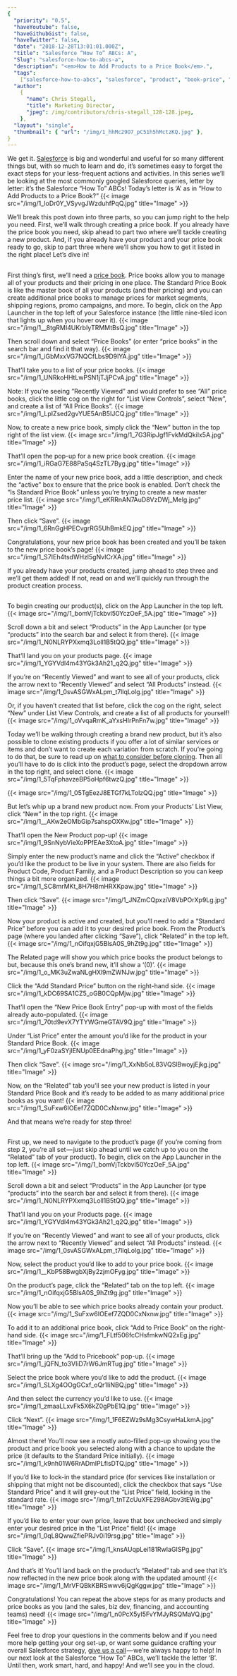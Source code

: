 ```yaml
---
{
  "priority": "0.5",
  "haveYoutube": false,
  "haveGithubGist": false,
  "haveTwitter": false,
  "date": "2018-12-28T13:01:01.000Z",
  "title": "Salesforce “How To” ABCs: A",
  "Slug": "salesforce-how-to-abcs-a",
  "description": "<em>How to Add Products to a Price Book</em>.",
  "tags":
    ["salesforce-how-to-abcs", "salesforce", "product", "book-price", "how-to"],
  "author":
    {
      "name": Chris Stegall,
      "title": Marketing Director,
      "jpeg": /img/contributors/chris-stegall_128-128.jpeg,
    },
  "layout": "single",
  "thumbnail": { "url": "/img/1_hhMc29O7_pC51h5hMctzKQ.jpg" },
}
---
```


We get it. [Salesforce](https://www.salesforce.com/) is big and wonderful and useful for so many different things but, with so much to learn and do, it’s sometimes easy to forget the exact steps for your less-frequent actions and activities. In this series we’ll be looking at the most commonly googled Salesforce queries, letter by letter: it’s the Salesforce “How To” ABCs!
Today’s letter is ‘A’ as in “How to Add Products to a Price Book?”
{{< image src="/img/1_loDr0Y_VSyvgJWzduhfPqQ.jpg" title="Image" >}}

We’ll break this post down into three parts, so you can jump right to the help you need. First, we’ll walk through creating a price book. If you already have the price book you need, skip ahead to part two where we’ll tackle creating a new product. And, if you already have your product and your price book ready to go, skip to part three where we’ll show you how to get it listed in the right place!
Let’s dive in!

##

First thing’s first, we’ll need a [price book](https://help.salesforce.com/articleView?id=pricebooks_landing_page.htm&type=5). Price books allow you to manage all of your products and their pricing in one place. The Standard Price Book is like the master book of all your products (and their pricing) and you can create additional price books to manage prices for market segments, shipping regions, promo campaigns, and more.
To begin, click on the App Launcher in the top left of your Salesforce instance (the little nine-tiled icon that lights up when you hover over it).
{{< image src="/img/1__8tgRMI4UKrbIyTRMMtBsQ.jpg" title="Image" >}}

Then scroll down and select “Price Books” (or enter “price books” in the search bar and find it that way).
{{< image src="/img/1_iGbMxxVG7NQCfLbs9D9lYA.jpg" title="Image" >}}

That’ll take you to a list of your price books.
{{< image src="/img/1_UNRkoHHtLwPSN1jTJjPCvA.jpg" title="Image" >}}

Note: If you’re seeing “Recently Viewed” and would prefer to see “All” price books, click the little cog on the right for “List View Controls”, select “New”, and create a list of “All Price Books”.
{{< image src="/img/1_LpIZsed2gvYUE5AnB5IJCQ.jpg" title="Image" >}}

Now, to create a new price book, simply click the “New” button in the top right of the list view.
{{< image src="/img/1_7G3RipJgf1FvkMdQkiIx5A.jpg" title="Image" >}}

That’ll open the pop-up for a new price book creation.
{{< image src="/img/1_iRGaG7E88PaSq4SzTL7Byg.jpg" title="Image" >}}

Enter the name of your new price book, add a little description, and check the “active” box to ensure that the price book is enabled. Don’t check the “Is Standard Price Book” unless you’re trying to create a new master price list.
{{< image src="/img/1_eKRRnAN7AuD8VzDWj_Melg.jpg" title="Image" >}}

Then click “Save”.
{{< image src="/img/1_6RnGgHPECvgrRG5UhBmkEQ.jpg" title="Image" >}}

Congratulations, your new price book has been created and you’ll be taken to the new price book’s page!
{{< image src="/img/1_S7IEh4tsdWHzl5gNvICrXA.jpg" title="Image" >}}

If you already have your products created, jump ahead to step three and we’ll get them added! If not, read on and we’ll quickly run through the product creation process.

##

To begin creating our product(s), click on the App Launcher in the top left.
{{< image src="/img/1_bomVjTckbvl50YczOeF_5A.jpg" title="Image" >}}

Scroll down a bit and select “Products” in the App Launcher (or type “products” into the search bar and select it from there).
{{< image src="/img/1_N0NLRYPXxmq3Loll1B5tQQ.jpg" title="Image" >}}

That’ll land you on your products page.
{{< image src="/img/1_YGYVdl4m43YGk3Ah21_q2Q.jpg" title="Image" >}}

If you’re on “Recently Viewed” and want to see all of your products, click the arrow next to “Recently Viewed” and select “All Products” instead.
{{< image src="/img/1_0svASGWxALpm_t7llqLolg.jpg" title="Image" >}}

Or, if you haven’t created that list before, click the cog on the right, select “New” under List View Controls, and create a list of all products for yourself!
{{< image src="/img/1_oVvqaRmK_aYxsHIrPnFn7w.jpg" title="Image" >}}

Today we’ll be walking through creating a brand new product, but it’s also possible to clone existing products if you offer a lot of similar services or items and don’t want to create each variation from scratch. If you’re going to do that, be sure to read up on [what to consider before cloning](https://help.salesforce.com/articleView?id=products_clone.htm&type=5). Then all you’ll have to do is click into the product’s page, select the dropdown arrow in the top right, and select clone.
{{< image src="/img/1_5TqFphavzeBP5oHpf6twzQ.jpg" title="Image" >}}

{{< image src="/img/1_05TgEezJ8ETGf7kLTolzQQ.jpg" title="Image" >}}

But let’s whip up a brand new product now. From your Products’ List View, click “New” in the top right.
{{< image src="/img/1__AKw2eOMbGip7sahspOXKw.jpg" title="Image" >}}

That’ll open the New Product pop-up!
{{< image src="/img/1_9SnNybVieXoPPfEAe3XtoA.jpg" title="Image" >}}

Simply enter the new product’s name and click the “Active” checkbox if you’d like the product to be live in your system. There are also fields for Product Code, Product Family, and a Product Description so you can keep things a bit more organized.
{{< image src="/img/1_SC8mrMKt_8H7H8mHRXKpaw.jpg" title="Image" >}}

Then click “Save”.
{{< image src="/img/1_JNZmCQpxziV8VbPOrXp9Lg.jpg" title="Image" >}}

Now your product is active and created, but you’ll need to add a “Standard Price” before you can add it to your desired price book. From the Product’s page (where you landed after clicking “Save”), click “Related” in the top left.
{{< image src="/img/1_nOifqxjG5BlsA0S_9hZt9g.jpg" title="Image" >}}

The Related page will show you which price books the product belongs to but, because this one’s brand new, it’ll show a ‘(0)’.
{{< image src="/img/1_o_MK3uZwaNLgHXl9mZWNJw.jpg" title="Image" >}}

Click the “Add Standard Price” button on the right-hand side.
{{< image src="/img/1_kDC69SA1CZ5_oGB0CQpMjw.jpg" title="Image" >}}

That’ll open the “New Price Book Entry” pop-up with most of the fields already auto-populated.
{{< image src="/img/1_70td9evX7YTYWGmeGTAV9Q.jpg" title="Image" >}}

Under “List Price” enter the amount you’d like for the product in your Standard Price Book.
{{< image src="/img/1_yF0zaSYjlENUp0EEdnaPhg.jpg" title="Image" >}}

Then click “Save”.
{{< image src="/img/1_XxNb5oL83VQSlBwoyjEjkg.jpg" title="Image" >}}

Now, on the “Related” tab you’ll see your new product is listed in your Standard Price Book and it’s ready to be added to as many additional price books as you want!
{{< image src="/img/1_SuFxw6IOEef7ZQD0CxNxnw.jpg" title="Image" >}}

And that means we’re ready for step three!

##

First up, we need to navigate to the product’s page (if you’re coming from step 2, you’re all set — just skip ahead until we catch up to you on the “Related” tab of your product).
To begin, click on the App Launcher in the top left.
{{< image src="/img/1_bomVjTckbvl50YczOeF_5A.jpg" title="Image" >}}

Scroll down a bit and select “Products” in the App Launcher (or type “products” into the search bar and select it from there).
{{< image src="/img/1_N0NLRYPXxmq3Loll1B5tQQ.jpg" title="Image" >}}

That’ll land you on your Products page.
{{< image src="/img/1_YGYVdl4m43YGk3Ah21_q2Q.jpg" title="Image" >}}

If you’re on “Recently Viewed” and want to see all of your products, click the arrow next to “Recently Viewed” and select “All Products” instead.
{{< image src="/img/1_0svASGWxALpm_t7llqLolg.jpg" title="Image" >}}

Now, select the product you’d like to add to your price book.
{{< image src="/img/1__KbP58BwgbXjBy2zjmOFyg.jpg" title="Image" >}}

On the product’s page, click the “Related” tab on the top left.
{{< image src="/img/1_nOifqxjG5BlsA0S_9hZt9g.jpg" title="Image" >}}

Now you’ll be able to see which price books already contain your product.
{{< image src="/img/1_SuFxw6IOEef7ZQD0CxNxnw.jpg" title="Image" >}}

To add it to an additional price book, click “Add to Price Book” on the right-hand side.
{{< image src="/img/1_FLtf506fcCHsfmkwNQ2xEg.jpg" title="Image" >}}

That’ll bring up the “Add to Pricebook” pop-up.
{{< image src="/img/1_jQFN_to3VIiD7rW6JmRTug.jpg" title="Image" >}}

Select the price book where you’d like to add the product.
{{< image src="/img/1_SLXg4OOgGCxf_oQr1IiNBQ.jpg" title="Image" >}}

And then select the currency you’d like to use.
{{< image src="/img/1_zmaaLLxvFk5X6kZ0gPbE1Q.jpg" title="Image" >}}

Click “Next”.
{{< image src="/img/1_1F6EZWz9sMg3CsywHaLkmA.jpg" title="Image" >}}

Almost there! You’ll now see a mostly auto-filled pop-up showing you the product and price book you selected along with a chance to update the price (it defaults to the Standard Price initially).
{{< image src="/img/1_k9nh01W6RrADmIPLfisDTQ.jpg" title="Image" >}}

If you’d like to lock-in the standard price (for services like installation or shipping that might not be discounted), click the checkbox that says “Use Standard Price” and it will grey-out the “List Price” field, locking in the standard rate.
{{< image src="/img/1_tnTZcUuXFE298AGbv3tEWg.jpg" title="Image" >}}

If you’d like to enter your own price, leave that box unchecked and simply enter your desired price in the “List Price” field!
{{< image src="/img/1_0qL8QwwZfiePRJv0i19rsg.jpg" title="Image" >}}

Click “Save”.
{{< image src="/img/1_knsAUqpLei181RwIaGISPg.jpg" title="Image" >}}

And that’s it! You’ll land back on the product’s “Related” tab and see that it’s now reflected in the new price book along with the updated amount!
{{< image src="/img/1_MrVFQBkKBRSwwv6jQgKggw.jpg" title="Image" >}}

Congratulations!
You can repeat the above steps for as many products and price books as you (and the sales, biz dev, financing, and accounting teams) need!
{{< image src="/img/1_n0PcX5yI5FvYMJyRSQMaVQ.jpg" title="Image" >}}

Feel free to drop your questions in the comments below and if you need more help getting your org set-up, or want some guidance crafting your overall Salesforce strategy, [give us a call](https://www.mkpartners.com/article/contact/contact) — we’re always happy to help!
In our next look at the Salesforce “How To” ABCs, we’ll tackle the letter ‘B’.
Until then, work smart, hard, and happy! And we’ll see you in the cloud.

